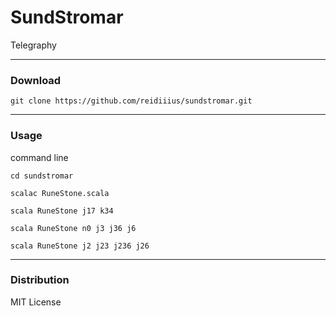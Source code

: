 # SundStromar
Telegraphy

---

### Download

    git clone https://github.com/reidiiius/sundstromar.git

---

### Usage
command line

    cd sundstromar

    scalac RuneStone.scala

    scala RuneStone j17 k34

    scala RuneStone n0 j3 j36 j6

    scala RuneStone j2 j23 j236 j26

---

### Distribution
MIT License

